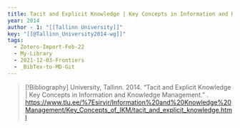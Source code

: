 ```yaml
---
title: Tacit and Explicit Knowledge | Key Concepts in Information and Knowledge Management
year: 2014
author - 1: "[[Tallinn University]]"
key: "[[@Tallinn_University2014-wg]]"
tags:
  - Zotero-Import-Feb-22
  - My-Library
  - 2021-12-03-Frontiers
  - _BibTex-to-MD-Git
---
```


> [!Bibliography]
> University, Tallinn. 2014. “Tacit and Explicit Knowledge | Key Concepts in Information and Knowledge Management.” . https://www.tlu.ee/%7Esirvir/Information%20and%20Knowledge%20Management/Key_Concepts_of_IKM/tacit_and_explicit_knowledge.html